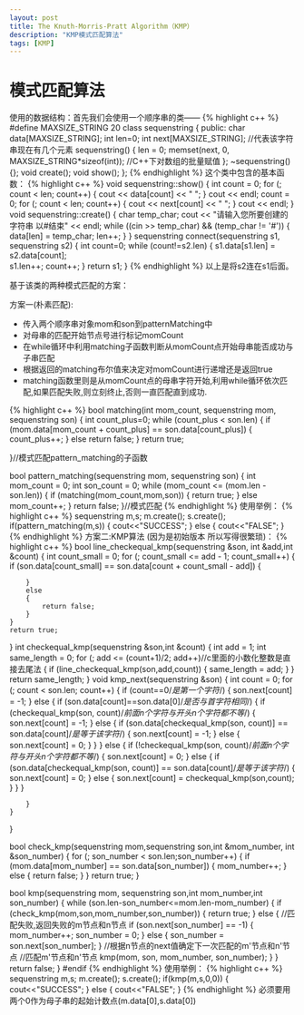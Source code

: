 ```yaml
---
layout: post
title: The Knuth-Morris-Pratt Algorithm（KMP）
description: "KMP模式匹配算法"
tags: [KMP]
---
```

# 模式匹配算法
使用的数据结构：首先我们会使用一个顺序串的类——
{% highlight c++ %}
#define MAXSIZE_STRING 20
class sequenstring
{
public:
	char data[MAXSIZE_STRING];
	int len=0;
	int next[MAXSIZE_STRING];
	//代表该字符串现在有几个元素
	sequenstring()
	{
		len = 0;
		memset(next, 0, MAXSIZE_STRING*sizeof(int));
		//C++下对数组的批量赋值
	};
	~sequenstring(){};
	void create();
	void show();
};
{% endhighlight %}
这个类中包含的基本函数：
{% highlight c++ %}
void sequenstring::show()
{
	int count = 0;
	for (; count < len; count++)
	{
		cout << data[count] << " ";
	}
	cout << endl;
	count = 0;
	for (; count < len; count++)
	{
		cout << next[count] << " ";
	}
	cout << endl;
}
void sequenstring::create()
{
	char temp_char;
	cout << "请输入您所要创建的字符串 以#结束" << endl;
	while ((cin >> temp_char) && (temp_char != '#'))
	{
		data[len] = temp_char;
		len++;
	}
}
sequenstring connect(sequenstring s1, sequenstring s2)
{
	int count=0;
	while (count!=s2.len)
	{
		s1.data[s1.len] = s2.data[count];	
		s1.len++;
		count++;
	}
	return s1;
}
{% endhighlight %}
以上是将s2连在s1后面。

基于该类的两种模式匹配的方案：

方案一(朴素匹配):

- 传入两个顺序串对象mom和son到patternMatching中
- 对母串的匹配开始节点号进行标记momCount
- 在while循环中利用matching子函数判断从momCount点开始母串能否成功与子串匹配
- 根据返回的matching布尔值来决定对momCount进行递增还是返回true
- matching函数里则是从momCount点的母串字符开始,利用while循环依次匹配,如果匹配失败,则立刻终止,否则一直匹配直到成功.

{% highlight c++ %}
bool matching(int mom_count, sequenstring mom, sequenstring son)
{
	int count_plus=0;
	while (count_plus < son.len)
	{
		if (mom.data[mom_count + count_plus] == son.data[count_plus])
		{
			count_plus++;
		}
		else return false;
	}
	return true;
	
}//模式匹配pattern_matching的子函数

bool pattern_matching(sequenstring mom, sequenstring son)
{
	int mom_count = 0;
	int son_count = 0;
	while (mom_count <= (mom.len - son.len))
	{
		if (matching(mom_count,mom,son))
		{
			return true;
		}
		else mom_count++;
	}
	return false;
}//模式匹配
{% endhighlight %}
使用举例：
{% highlight c++ %}
sequenstring m,s;
m.create();
s.create();
if(pattern_matching(m,s))
{
	cout<<"SUCCESS";
}
else
{
	cout<<"FALSE";
}
{% endhighlight %}
方案二:KMP算法 (因为是初始版本 所以写得很繁琐)：
{% highlight c++ %}
bool line_checkequal_kmp(sequenstring &son, int &add,int &count)
{
	int count_small = 0;
	for (; count_small <= add - 1; count_small++)
	{
		if (son.data[count_small] == son.data[count + count_small - add])
		{

		}
		else
		{
			return false;
		}
	}
	return true;
}
int checkequal_kmp(sequenstring &son,int &count)
{
	int add = 1;
	int same_length = 0;
	for (; add <= (count+1)/2; add++)//c里面的小数化整数是直接去尾法
	{
		if (line_checkequal_kmp(son,add,count))
		{
			same_length = add;
		}
	}
	return same_length;
}
void kmp_next(sequenstring &son)
{
	int count = 0;
	for (; count < son.len; count++)
	{
		if (count==0/*是第一个字符*/)
		{
			son.next[count] = -1;
		}
		else
		{
			if (son.data[count]==son.data[0]/*是否与首字符相同*/)
			{
				if (checkequal_kmp(son, count)/*前面n个字符与开头n个字符都不等*/)
				{
					son.next[count] = -1;
				}
				else
				{
					if (son.data[checkequal_kmp(son, count)] == son.data[count]/*是等于该字符*/)
					{
						son.next[count] = -1;
					}
					else
					{
						son.next[count] = 0;
					}
				}
			}
			else
			{
				if (!checkequal_kmp(son, count)/*前面n个字符与开头n个字符都不等*/)
				{
					son.next[count] = 0;
				}
				else
				{
					if (son.data[checkequal_kmp(son, count)] == son.data[count]/*是等于该字符*/)
					{
						son.next[count] = 0;
					}
					else
					{
						son.next[count] = checkequal_kmp(son,count);
					}
				}
			}

		}
	}
	
}

bool check_kmp(sequenstring mom,sequenstring son,int &mom_number, int &son_number)
{
	for (; son_number < son.len;son_number++)
	{
		if (mom.data[mom_number] == son.data[son_number])
		{
			mom_number++;
		}
		else
		{
			return false;
		}
	}
	return true;
}

bool kmp(sequenstring mom, sequenstring son,int mom_number,int son_number)
{
	while (son.len-son_number<=mom.len-mom_number)
	{
		if (check_kmp(mom,son,mom_number,son_number))
			{
				return true;
			}
			else
			{
				//匹配失败,返回失败的m节点和n节点
				if (son.next[son_number] == -1)
				{
					mom_number++;
					son_number = 0;
				}
				else
				{
					son_number = son.next[son_number];
				}
				//根据n节点的next值确定下一次匹配的m'节点和n'节点
				//匹配m'节点和n'节点
				kmp(mom, son, mom_number, son_number);
			}
	}
	return false;
}
#endif
{% endhighlight %}
使用举例：
{% highlight c++ %}
sequenstring m,s;
m.create();
s.create();
if(kmp(m,s,0,0))
{
	cout<<"SUCCESS";
}
else
{
	cout<<"FALSE";
}
{% endhighlight %}
必须要用两个0作为母子串的起始计数点(m.data[0],s.data[0])
